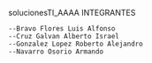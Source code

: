 solucionesTI_AAAA
	INTEGRANTES
	
	--Bravo Flores Luis Alfonso
	--Cruz Galvan Alberto Israel
	--Gonzalez Lopez Roberto Alejandro
	--Navarro Osorio Armando
